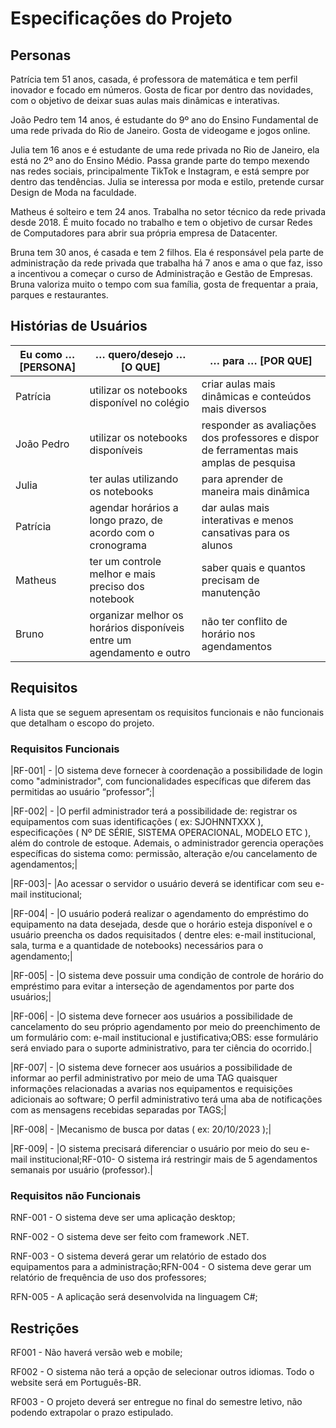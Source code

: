 # Especificações do Projeto

## Personas

Patrícia tem 51 anos, casada, é professora de matemática e tem perfil inovador e focado em números. Gosta de ficar por dentro das novidades, com  o objetivo de deixar suas aulas mais dinâmicas e interativas.

João Pedro tem 14 anos, é estudante do 9º ano do Ensino Fundamental de uma rede privada do Rio de Janeiro. Gosta de videogame e jogos online.

Julia tem 16 anos e é estudante de uma rede privada no Rio de Janeiro, ela está no 2º ano do Ensino Médio. Passa grande parte do tempo mexendo nas redes sociais, principalmente TikTok e Instagram,  e está sempre por dentro das tendências. Julia se interessa por moda e estilo, pretende cursar Design de Moda na faculdade.

Matheus é solteiro e tem 24 anos. Trabalha no setor técnico da rede privada desde 2018. É muito focado no trabalho e tem o objetivo de cursar Redes de Computadores para  abrir sua própria empresa de Datacenter.

Bruna tem 30 anos, é casada e tem 2 filhos. Ela é responsável pela parte de administração da rede privada que trabalha há 7 anos e ama o que faz, isso a incentivou a começar o curso de Administração e Gestão de Empresas. Bruna valoriza muito o tempo com sua família, gosta de frequentar a praia, parques e restaurantes.

## Histórias de Usuários

| **Eu como … [PERSONA]** | **… quero/desejo … [O QUE]** | **… para … [POR QUE]** |
|  --- | --- | --- |
| Patrícia | utilizar os notebooks disponível no colégio | criar aulas mais dinâmicas e conteúdos mais diversos |
| João Pedro | utilizar os notebooks disponíveis | responder as avaliações dos professores e dispor de ferramentas mais amplas de pesquisa |
| Julia | ter aulas utilizando os notebooks | para aprender de maneira mais dinâmica |
| Patrícia | agendar horários a longo prazo, de acordo com o cronograma | dar aulas mais interativas e menos cansativas para os alunos |
| Matheus | ter um controle melhor e mais preciso dos notebook | saber quais e quantos precisam de manutenção |
| Bruno | organizar melhor os horários disponíveis entre um agendamento e outro | não ter conflito de horário nos agendamentos |

## Requisitos

A lista que se seguem apresentam os requisitos funcionais e não funcionais que detalham o escopo do projeto.

### Requisitos Funcionais
|RF-001| - |O sistema deve fornecer à coordenação a possibilidade de login como "administrador", com funcionalidades específicas que diferem das permitidas ao usuário “professor”;|

|RF-002| - |O perfil administrador terá a possibilidade de: registrar os equipamentos com suas identificações ( ex: SJOHNNTXXX ), especificações ( Nº DE SÉRIE, SISTEMA OPERACIONAL, MODELO ETC ), além do controle de estoque. Ademais, o administrador gerencia operações específicas do sistema como: permissão, alteração e/ou cancelamento de agendamentos;|

|RF-003|- |Ao acessar o servidor o usuário deverá se identificar com seu e-mail institucional;

|RF-004| - |O usuário poderá realizar o agendamento do empréstimo do equipamento na data desejada, desde que o horário esteja disponível e o usuário preencha os dados requisitados ( dentre eles: e-mail institucional, sala, turma e a quantidade de notebooks) necessários para o agendamento;|

|RF-005| - |O sistema deve possuir uma condição de controle de horário do empréstimo para evitar a interseção de agendamentos por parte dos usuários;|

|RF-006| - |O sistema deve fornecer aos usuários a possibilidade de cancelamento do seu próprio agendamento por meio do preenchimento de um formulário com: e-mail institucional e justificativa;OBS: esse formulário será enviado para o suporte administrativo, para ter ciência do ocorrido.|

|RF-007| - |O sistema deve fornecer aos usuários a possibilidade de informar ao perfil administrativo por meio de uma TAG quaisquer informações relacionadas a avarias nos equipamentos e requisições adicionais ao software; O perfil administrativo terá uma aba de notificações com as mensagens recebidas separadas por TAGS;|

|RF-008| - |Mecanismo de busca por datas ( ex: 20/10/2023 );|

|RF-009| - |O sistema precisará diferenciar o usuário por meio do seu e-mail institucional;RF-010- O sistema irá restringir mais de 5 agendamentos semanais por usuário (professor).|

### Requisitos não Funcionais

RNF-001 - O sistema deve ser uma aplicação desktop;

RNF-002 - O sistema deve ser feito com framework .NET.

RNF-003 - O sistema deverá gerar um relatório de estado dos equipamentos para a administração;RFN-004 - O sistema deve gerar um relatório de frequência de uso dos professores;

RFN-005 - A aplicação será desenvolvida na linguagem C#;



## Restrições

RF001 - Não haverá versão web e mobile;

RF002 - O sistema não terá a opção de selecionar outros idiomas. Todo o website será em Português-BR.

RF003 - O projeto deverá ser entregue no final do semestre letivo, não podendo extrapolar o prazo estipulado.


